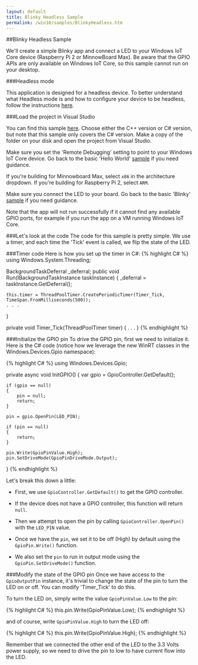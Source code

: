 ```yaml
---
layout: default
title: Blinky Headless Sample
permalink: /win10/samples/BlinkyHeadless.htm
---
```


##Blinky Headless Sample

We'll create a simple Blinky app and connect a LED to your Windows IoT Core device (Raspberry Pi 2 or MinnowBoard Max).  Be aware that the GPIO APIs are
only available on Windows IoT Core, so this sample cannot run on your desktop.

###Headless mode

This application is designed for a headless device.  To better understand what Headless mode is and how to configure your device to be headless, follow the instructions [here]({{site.baseurl}}/win10/HeadlessMode.htm).

###Load the project in Visual Studio

You can find this sample [here](https://github.com/ms-iot/samples/tree/develop/BlinkyHeadless).  Choose either the C++ version or C# version, but note that this sample only covers the C# version. Make a copy of the folder on your disk and open the project from Visual Studio.

Make sure you set the 'Remote Debugging' setting to point to your Windows IoT Core device. Go back to the basic 'Hello World' [sample]({{site.baseurl}}/win10/samples/HelloWorld.htm) if you need guidance.

If you're building for Minnowboard Max, select `x86` in the architecture dropdown.  If you're building for Raspberry Pi 2, select `ARM`.

Make sure you connect the LED to your board. Go back to the basic 'Blinky' [sample]({{site.baseurl}}/win10/samples/Blinky.htm) if you need guidance.

Note that the app will not run successfully if it cannot find any available GPIO ports, for example if you run the app on a VM running Windows IoT Core.

###Let's look at the code
The code for this sample is pretty simple. We use a timer, and each time the 'Tick' event is called, we flip the state of the LED.

###Timer code
Here is how you set up the timer in C#:
{% highlight C# %}
using Windows.System.Threading;

BackgroundTaskDeferral _deferral;
public void Run(IBackgroundTaskInstance taskInstance)
{
    _deferral = taskInstance.GetDeferral();

    this.timer = ThreadPoolTimer.CreatePeriodicTimer(Timer_Tick, TimeSpan.FromMilliseconds(500));
    . . .
}

private void Timer_Tick(ThreadPoolTimer timer)
{
    . . .
}
{% endhighlight %}

###Initialize the GPIO pin
To drive the GPIO pin, first we need to initialize it. Here is the C# code (notice how we leverage the new WinRT classes in the Windows.Devices.Gpio namespace):

{% highlight C# %}
using Windows.Devices.Gpio;

private async void InitGPIO()
{
    var gpio = GpioController.GetDefault();

    if (gpio == null)
    {
        pin = null;
        return;
    }

    pin = gpio.OpenPin(LED_PIN);

    if (pin == null)
    {
        return;
    }

    pin.Write(GpioPinValue.High);
    pin.SetDriveMode(GpioPinDriveMode.Output);
}
{% endhighlight %}

Let's break this down a little:

* First, we use `GpioController.GetDefault()` to get the GPIO controller.

* If the device does not have a GPIO controller, this function will return `null`.

* Then we attempt to open the pin by calling `GpioController.OpenPin()` with the `LED_PIN` value.

* Once we have the `pin`, we set it to be off (High) by default using the `GpioPin.Write()` function.

* We also set the `pin` to run in output mode using the `GpioPin.SetDriveMode()` function.


###Modify the state of the GPIO pin
Once we have access to the `GpioOutputPin` instance, it's trivial to change the state of the pin to turn the LED on or off.  You can modify 'Timer_Tick' to do this.

To turn the LED on, simply write the value `GpioPinValue.Low` to the pin:

{% highlight C# %}
this.pin.Write(GpioPinValue.Low);
{% endhighlight %}

and of course, write `GpioPinValue.High` to turn the LED off:

{% highlight C# %}
this.pin.Write(GpioPinValue.High);
{% endhighlight %}

Remember that we connected the other end of the LED to the 3.3 Volts power supply, so we need to drive the pin to low to have current flow into the LED.
